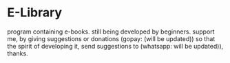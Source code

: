 # E-Library
program containing e-books. still being developed by beginners. support me, by giving suggestions or donations (gopay: (will be updated)) so that the spirit of developing it, send suggestions to (whatsapp: will be updated)), thanks.

